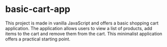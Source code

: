 # basic-cart-app

This project is made in vanilla JavaScript and offers a basic shopping cart application. The application allows users to view a list of products, add items to the cart and remove them from the cart. This minimalist application offers a practical starting point.